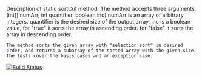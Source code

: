 Description of static sortCut method:
	The method accepts three arguments. (int[] numArr, int quantifier, boolean inc)
		numArr is an array of arbitrary integers.
		quantifier is the desired size of the output array.
		inc is a boolean value, for "true" it sorts the array in ascending order.
					for "false" it sorts the array in descending order.

	The method sorts the given array with "selection sort" in desired order, and returns a subarray of the sorted array with the given size.
	The tests cover the basis cases and an exception case.

[![Build Status](https://travis-ci.com/dkerdemir/Bil481Hw1.svg?branch=main)](https://travis-ci.com/dkerdemir/Bil481Hw1)
